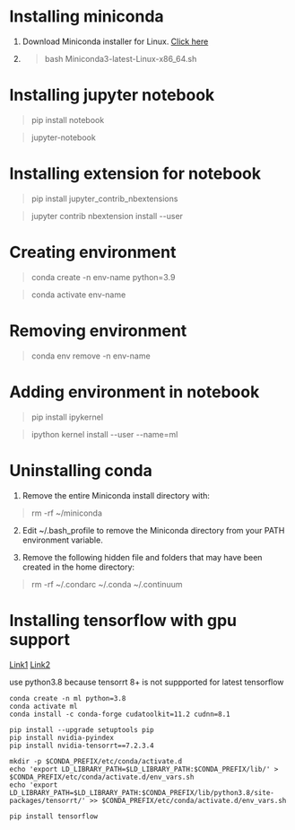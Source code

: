 # Installing miniconda
1. Download Miniconda installer for Linux.
[Click here](https://docs.conda.io/projects/conda/en/stable/user-guide/install/linux.html)

2. > bash Miniconda3-latest-Linux-x86_64.sh

# Installing jupyter notebook

> pip install notebook

> jupyter-notebook

# Installing extension for notebook

> pip install jupyter_contrib_nbextensions

> jupyter contrib nbextension install --user

# Creating environment

> conda create -n env-name python=3.9

> conda activate env-name

# Removing environment

> conda env remove -n env-name

# Adding environment in notebook

> pip install ipykernel

> ipython kernel install --user --name=ml

# Uninstalling conda
1. Remove the entire Miniconda install directory with:
> rm -rf ~/miniconda

2. Edit ~/.bash_profile to remove the Miniconda directory from your PATH environment variable.

3. Remove the following hidden file and folders that may have been created in the home directory:
> rm -rf ~/.condarc ~/.conda ~/.continuum

# Installing tensorflow with gpu support
[Link1](https://github.com/tensorflow/tensorflow/issues/57679)
[Link2](https://www.tensorflow.org/install/pip)

use python3.8 because tensorrt 8+ is not suppported for latest tensorflow
```
conda create -n ml python=3.8
conda activate ml
conda install -c conda-forge cudatoolkit=11.2 cudnn=8.1  
```
```
pip install --upgrade setuptools pip
pip install nvidia-pyindex
pip install nvidia-tensorrt==7.2.3.4
```
```
mkdir -p $CONDA_PREFIX/etc/conda/activate.d
echo 'export LD_LIBRARY_PATH=$LD_LIBRARY_PATH:$CONDA_PREFIX/lib/' > $CONDA_PREFIX/etc/conda/activate.d/env_vars.sh
echo 'export LD_LIBRARY_PATH=$LD_LIBRARY_PATH:$CONDA_PREFIX/lib/python3.8/site-packages/tensorrt/' >> $CONDA_PREFIX/etc/conda/activate.d/env_vars.sh
```
```
pip install tensorflow
```